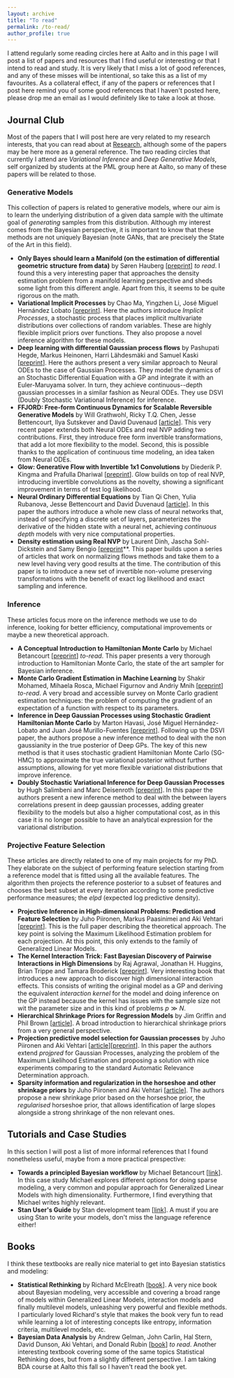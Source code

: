```yaml
---
layout: archive
title: "To read"
permalink: /to-read/
author_profile: true
---
```


I attend regularly some reading circles here at Aalto and in this page I will post a list of papers and resources that I find useful or interesting or that I intend to read and study.
It is very likely that I miss a lot of good references, and any of these misses will be intentional, so take this as a list of my favourites.
As a collateral effect, if any of the papers or references that I post here remind you of some good references that I haven't posted here, please drop me an email as I would definitely like to take a look at those.

## Journal Club

Most of the papers that I will post here are very related to my research interests, that you can read about at [Research](http://alejandrocatalina.github.io), although some of the papers may be here more as a general reference.
The two reading circles that currently I attend are *Variational Inference* and *Deep Generative Models*, self organized by students at the PML group here at Aalto, so many of these papers will be related to those.

### Generative Models

This collection of papers is related to generative models, where our aim is to learn the underlying distribution of a given data sample with the ultimate goal of *generating* samples from this distribution.
Although my interest comes from the Bayesian perspective, it is important to know that these methods are not uniquely Bayesian (note GANs, that are precisely the State of the Art in this field).

  - **Only Bayes should learn a Manifold (on the estimation of differential geometric structure from data)** by Søren Hauberg [[preprint](https://arxiv.org/abs/1806.04994)] *to read*. I found this a very interesting paper that approaches the density estimation problem from a manifold learning perspective and sheds some light from this different angle. Apart from this, it seems to be quite rigorous on the math.
  - **Variational Implicit Processes** by Chao Ma, Yingzhen Li, José Miguel Hernández Lobato [[preprint](http://arxiv.org/abs/1806.02390)]. Here the authors introduce *Implicit Processes*, a stochastic process that places implicit multivariate distributions over collections of random variables. These are highly flexible implicit priors over functions. They also propose a novel inference algorithm for these models.
  - **Deep learning with differential Gaussian process flows** by Pashupati Hegde, Markus Heinonen, Harri Lähdesmäki and Samuel Kaski [[preprint](https://arxiv.org/abs/1810.04066)]. Here the authors present a very similar approach to Neural ODEs to the case of Gaussian Processes. They model the dynamics of an Stochastic Differential Equation with a GP and integrate it with an Euler-Maruyama solver. In turn, they achieve continuous--depth gaussian processes in a similar fashion as Neural ODEs. They use DSVI (Doubly Stochastic Variational Inference) for inference.
  - **FFJORD: Free-form Continuous Dynamics for Scalable Reversible Generative Models** by Will Grathwohl, Ricky T.Q. Chen, Jesse Bettencourt, Ilya Sutskever and David Duvenaud [[article](https://openreview.net/pdf?id=rJxgknCcK7)]. This very recent paper extends both Neural ODEs and real NVP adding two contributions. First, they introduce free form invertible transformations, that add a lot more flexibility to the model. Second, this is possible thanks to the application of continuous time modeling, an idea taken from Neural ODEs.
  - **Glow: Generative Flow with Invertible 1x1 Convolutions** by Diederik P. Kingma and Prafulla Dhariwal [[preprint](http://arxiv.org/abs/1807.03039)]. Glow builds on top of real NVP, introducing invertible convolutions as the novelty, showing a significant improvement in terms of test log likelihood. 
  - **Neural Ordinary Differential Equations** by Tian Qi Chen, Yulia Rubanova, Jesse Bettencourt and David Duvenaud [[article](http://papers.nips.cc/paper/7892-neural-ordinary-differential-equations.pdf)]. In this paper the authors introduce a whole new class of neural networks that, instead of specifying a discrete set of layers, parameterizes the derivative of the hidden state with a neural net, achieving *continuous depth* models with very nice computational properties.
  - **Density estimation using Real NVP** by Laurent Dinh, Jascha Sohl-Dickstein and Samy Bengio [[preprint](http://arxiv.org/abs/1605.08803)**. This paper builds upon a series of articles that work on normalizing flows methods and take them to a new level having very good results at the time. The contribution of this paper is to introduce a new set of invertible non-volume preserving transformations with the benefit of exact log likelihood and exact sampling and inference.

### Inference

These articles focus more on the inference methods we use to do inference, looking for better efficiency, computational improvements or maybe a new theoretical approach.

  - **A Conceptual Introduction to Hamiltonian Monte Carlo** by Michael Betancourt [[preprint](http://arxiv.org/abs/1701.02434)] *to-read*. This paper presents a very thorough introduction to Hamiltonian Monte Carlo, the state of the art sampler for Bayesian inference.
  - **Monte Carlo Gradient Estimation in Machine Learning** by Shakir Mohamed, Mihaela Rosca, Michael Figurnov and Andriy Mnih [[preprint](http://arxiv.org/abs/1906.10652)] *to-read*. A very broad and accessible survey on Monte Carlo gradient estimation techniques: the problem of computing the gradient of an expectation of a function with respect to its parameters.
  - **Inference in Deep Gaussian Processes using Stochastic Gradient Hamiltonian Monte Carlo** by Marton Havasi, José Miguel Hernández-Lobato and Juan José Murillo-Fuentes [[preprint](https://arxiv.org/abs/1806.05490)]. Following up the DSVI paper, the authors propose a new inference method to deal with the non gaussianity in the true posterior of Deep GPs. The key of this new method is that it uses stochastic gradient Hamiltonian Monte Carlo (SG-HMC) to approximate the true variational posterior without further assumptions, allowing for yet more flexible variational distributions that improve inference.
  - **Doubly Stochastic Variational Inference for Deep Gaussian Processes** by Hugh Salimbeni and Marc Deisenroth [[preprint](http://arxiv.org/abs/1705.08933)]. In this paper the authors present a new inference method to deal with the between layers correlations present in deep gaussian processes, adding greater flexibility to the models but also a higher computational cost, as in this case it is no longer possible to have an analytical expression for the variational distribution.

### Projective Feature Selection

These articles are directly related to one of my main projects for my PhD. 
They elaborate on the subject of performing feature selection starting from a reference model that is fitted using all the available features.
The algorithm then projects the reference posterior to a subset of features and chooses the best subset at every iteration according to some predictive performance measures; the *elpd* (expected log predictive density).

  - **Projective Inference in High-dimensional Problems: Prediction and Feature Selection** by Juho Piironen, Markus Paasinimei and Aki Vehtari [[preprint](http://arxiv.org/abs/1810.02406)]. This is the full paper describing the theoretical approach. The key point is solving the Maximum Likelihood Estimation problem for each projection. At this point, this only extends to the family of Generalized Linear Models.
  - **The Kernel Interaction Trick: Fast Bayesian Discovery of Pairwise Interactions in High Dimensions** by Raj Agrawal, Jonathan H. Huggins, Brian Trippe and Tamara Broderick [[preprint](http://arxiv.org/abs/1905.06501)]. Very interesting book that introduces a new approach to discover high dimensional interaction effects. This consists of writing the original model as a GP and deriving the equivalent *interaction kernel* for the model and doing inference on the GP instead because the kernel has issues with the sample size not wit the parameter size and in this kind of problems $p \gg N$.
  - **Hierarchical Shrinkage Priors for Regression Models** by Jim Griffin and Phil Brown [[article](http://projecteuclid.org/euclid.ba/1453211963)]. A broad introduction to hierarchical shrinkage priors from a very general perspective.
  - **Projection predictive model selection for Gaussian processes** by Juho Piironen and Aki Vehtari [[article](https://rc.signalprocessingsociety.org/conference-workshop-videos/mlsp/SPSVID00114.html)][[preprint](https://arxiv.org/abs/1510.04813)]. In this paper the authors extend *projpred* for Gaussian Processes, analyzing the problem of the Maximum Likelihood Estimation and proposing a solution with nice experiments comparing to the standard Automatic Relevance Determination approach.
  - **Sparsity information and regularization in the horseshoe and other shrinkage priors** by Juho Piironen and Aki Vehtari [[article](https://projecteuclid.org/euclid.ejs/1513306866)]. The authors propose a new shrinkage prior based on the horseshoe prior, the *regularised* horseshoe prior, that allows identification of large slopes alongside a strong shrinkage of the non relevant ones. 

## Tutorials and Case Studies

In this section I will post a list of more informal references that I found nonetheless useful, maybe from a more practical prespective:

  - **Towards a principled Bayesian workflow** by Michael Betancourt [[link](https://betanalpha.github.io/assets/case_studies/principled_bayesian_workflow.html)]. In this case study Michael explores different options for doing sparse modeling, a very common and popular approach for Generalized Linear Models with high dimensionality. Furthermore, I find everything that Michael writes highly relevant.
  - **Stan User's Guide** by Stan development team [[link](https://mc-stan.org/docs/2_19/stan-users-guide/index.html)]. A must if you are using Stan to write your models, don't miss the language reference either!


## Books

I think these textbooks are really nice material to get into Bayesian statistics and modeling:

  - **Statistical Rethinking** by Richard McElreath [[book](http://xcelab.net/rm/statistical-rethinking/)]. A very nice book about Bayesian modeling, very accessible and covering a broad range of models within Generalized Linear Models, interaction models and finally multilevel models, unleashing very powerful and flexible methods. I particularly loved Richard's style that makes the book very fun to read while learning a lot of interesting concepts like entropy, information criteria, multilevel models, etc.
  - **Bayesian Data Analysis** by Andrew Gelman, John Carlin, Hal Stern, David Dunson, Aki Vehtari, and Donald Rubin [[book](http://www.stat.columbia.edu/~gelman/book/)] *to read*. Another interesting textbook covering some of the same topics Statistical Rethinking does, but from a slightly different perspective. I am taking BDA course at Aalto this fall so I haven't read the book yet.
